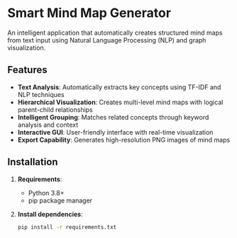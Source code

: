 # Smart Mind Map Generator


An intelligent application that automatically creates structured mind maps from text input using Natural Language Processing (NLP) and graph visualization.

## Features

- **Text Analysis**: Automatically extracts key concepts using TF-IDF and NLP techniques
- **Hierarchical Visualization**: Creates multi-level mind maps with logical parent-child relationships
- **Intelligent Grouping**: Matches related concepts through keyword analysis and context
- **Interactive GUI**: User-friendly interface with real-time visualization
- **Export Capability**: Generates high-resolution PNG images of mind maps

## Installation

1. **Requirements**:
   - Python 3.8+
   - pip package manager

2. **Install dependencies**:
   ```bash
   pip install -r requirements.txt
